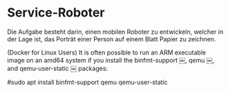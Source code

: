 # Service-Roboter
Die Aufgabe besteht darin, einen mobilen Roboter zu entwickeln, welcher in der Lage ist, das Porträt einer Person auf einem Blatt Papier zu zeichnen.


(Docker for Linux Users) It is often possible to run an ARM executable image on an amd64 system if you install the binfmt-support ￼, qemu ￼, and qemu-user-static ￼ packages:

#sudo apt install binfmt-support qemu qemu-user-static
